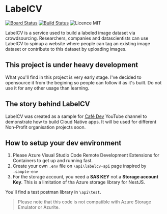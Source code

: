 # LabelCV

[![Board Status](https://dev.azure.com/cmaneu-oss/a1ec0164-9d8b-4637-81c6-b5a67163dbf8/149dc749-1a4b-4369-aa7f-a863aa6e0d02/_apis/work/boardbadge/c419af05-c319-4b30-a0be-c1637903182e?columnOptions=1)](https://dev.azure.com/cmaneu-oss/LabelCV/_workitems/recentlyupdated)
[![Build Status](https://dev.azure.com/cmaneu-oss/LabelCV/_apis/build/status/LabelCV%20-%20NPM%20build?branchName=master)](https://dev.azure.com/cmaneu-oss/LabelCV/_build/latest?definitionId=1&branchName=master)
![Licence MIT](https://img.shields.io/github/license/cmaneu/LabelCV.svg?logo=sdq)

LabelCV is a service used to build a labeled image dataset via crowdsourcing. Researchers, companies and 
datascientists can use LabelCV to spinup a website where people can tag an existing image dataset or 
contribute to this dataset by uploading images.

## This project is under **heavy** development

What you'll find in this project is very early stage. I've decided to opensource it from the begining so people can follow it as 
it's built. Do not use it for any other usage than learning.

## The story behind LabelCV

LabelCV was created as a sample for [Café Dev](https://www.youtube.com/channel/UCSFIjQQBpP6_dNJGwJM5sDQ) YouTube channel to demonstrate how to build Cloud Native apps. It will be used for different Non-Profit organisation projects soon.

## How to setup your dev environment

1. Please Azure Visual Studio Code Remote Development Extensions for Containers to get up and running fast.
2. Create your own `.env` file on `\api\labelcv-api` page inspired by `.sample-env`
3. For the storage account, you need a **SAS KEY** not a **Storage account Key**. This is a limitation of tha Azure
storage library for NestJS.

You'll find a test postman library in `\api\test`.

> Please note that this code is not compatible with Azure Storage Emulator or Azurite.
